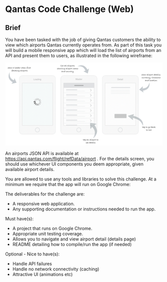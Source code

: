 # Qantas Code Challenge (Web)

## Brief

You have been tasked with the job of giving Qantas customers the ability to view which
airports Qantas currently operates from. As part of this task you will build a mobile
responsive app which will load the list of airports from an API and present them to
users, as illustrated in the following wireframe:

![Wire-frame](instructions.png)

An airports JSON API is available at https://api.qantas.com/flight/refData/airport
. For the details screen, you should use whichever UI components you deem
appropriate, given available airport details.

You are allowed to use any tools and libraries to solve this challenge. At a minimum we
require that the app will run on Google Chrome:

The deliverables for the challenge are:

- A responsive web application.
- Any supporting documentation or instructions needed to run the app.

Must have(s):

- A project that runs on Google Chrome.
- Appropriate unit testing coverage.
- Allows you to navigate and view airport detail (details page)
- README detailing how to compile/run the app (if needed)

Optional - Nice to have(s):

- Handle API failures
- Handle no network connectivity (caching)
- Attractive UI (animations etc)
